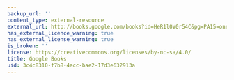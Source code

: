 ```yaml
---
backup_url: ''
content_type: external-resource
external_url: http://books.google.com/books?id=HeR1l0V0r54C&pg=PA15=onepage
has_external_licence_warning: true
has_external_license_warning: true
is_broken: ''
license: https://creativecommons.org/licenses/by-nc-sa/4.0/
title: Google Books
uid: 3c4c8310-f7b8-4acc-bae2-17d3e632913a
---
```

